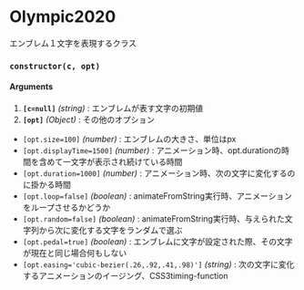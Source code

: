 # Olympic2020

エンブレム１文字を表現するクラス

### `constructor(c, opt)`

#### Arguments
1. __`[c=null]`__ _(string)_ : エンブレムが表す文字の初期値
2. __`[opt]`__ _(Object)_ : その他のオプション
  - `[opt.size=100]` _(number)_ : エンブレムの大きさ、単位はpx
  - `[opt.displayTime=1500]` _(number)_ : アニメーション時、opt.durationの時間を含めて一文字が表示され続けている時間
  - `[opt.duration=1000]` _(number)_ : アニメーション時、次の文字に変化するのに掛かる時間
  - `[opt.loop=false]` _(boolean)_ : animateFromString実行時、アニメーションをループさせるかどうか
  - `[opt.random=false]` _(boolean)_ : animateFromString実行時、与えられた文字列から次に変化する文字をランダムで選ぶ
  - `[opt.pedal=true]` _(boolean)_ : エンブレムに文字が設定された際、その文字が現在と同じ場合何もしない
  - `[opt.easing='cubic-bezier(.26,.92,.41,.98)']` _(string)_ : 次の文字に変化するアニメーションのイージング、CSS3timing-function
